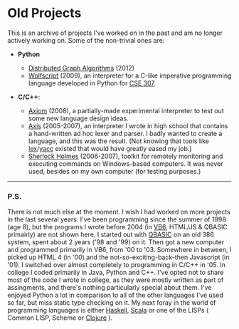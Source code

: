 Old Projects
============
This is an archive of projects I've worked on in the past and am no longer actively working on. Some of the non-trivial ones are:

* **Python**
	* [Distributed Graph Algorithms](https://github.com/arjungmenon/Old-Projects/tree/master/Distributed-Graph-Algorithms) (2012)
	* [Wolfscript](https://github.com/arjungmenon/Old-Projects/tree/master/Small-Python-Programs/Wolfscript) (2009), an interpreter for a C-like imperative programming language developed in Python for [CSE 307](http://www.cs.sunysb.edu/undergrad/cse_courses/cse307.html).


* **C/C++**:
	* [Axiom](https://github.com/arjungmenon/Old-Projects/tree/master/Small-C%2B%2B-Projects/Axiom) (2008), a partially-made experimental interpreter to test out some new language design ideas.
	* [Axis](https://github.com/arjungmenon/Old-Projects/tree/master/Really-Old-C-Projects/Axis) (2005-2007), an interpreter I wrote in high school that contains a hand-written ad hoc lexer and parser. I badly wanted to create a language, and this was the result. (Not knowing that tools like [lex](http://dinosaur.compilertools.net/lex/)/[yacc](http://dinosaur.compilertools.net/yacc/index.html) existed that would have greatly eased my job.)
	* [Sherlock Holmes](https://github.com/arjungmenon/Old-Projects/tree/master/Really-Old-C-Projects/SherlockHolmes) (2006-2007), toolkit for remotely monitoring and executing commands on Windows-based computers. It was never used, besides on my own computer (for testing purposes.)


----
### P.S.
There is not much else at the moment. I wish I had worked on more projects in the last several years. I've been programming since the summer of 1998 (age 8), but the programs I wrote before 2004 (in [VB6](https://en.wikipedia.org/wiki/Visual_Basic_6), HTML/JS & QBASIC  primairly) are not shown here. I started out with [QBASIC](https://en.wikipedia.org/wiki/QBASIC) on an old 386 system, spent about 2 years ('98 and '99) on it. Then got a new computer and programmed primarily in VB6, from '00 to '03. Somewhere in between, I picked up HTML 4 (in '00) and the not-so-exciting-back-then Javascript (in '01). I switched over almost completely to programming in C/C++ in '05. In college I coded primarily in Java, Python and C++. I've opted not to share most of the code I wrote in college, as they were mostly written as part of assingments, and there's nothing particularly special about them. I've enjoyed Python a lot in comparison to all of the other languages I've used so far, but miss static type checking on it. My next foray in the world of programming languages is either [Haskell](https://en.wikipedia.org/wiki/Haskell_programming_language), [Scala](https://en.wikipedia.org/wiki/Scala_programming_language) or one of the LISPs ( Common LISP, Scheme or [Clojure](https://en.wikipedia.org/wiki/Clojure) ).
